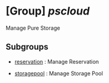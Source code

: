 # [Group] _pscloud_

Manage Pure Storage

## Subgroups

- [reservation](/Commands/pscloud/reservation/readme.md)
: Manage Reservation

- [storagepool](/Commands/pscloud/storagepool/readme.md)
: Manage Storage Pool
